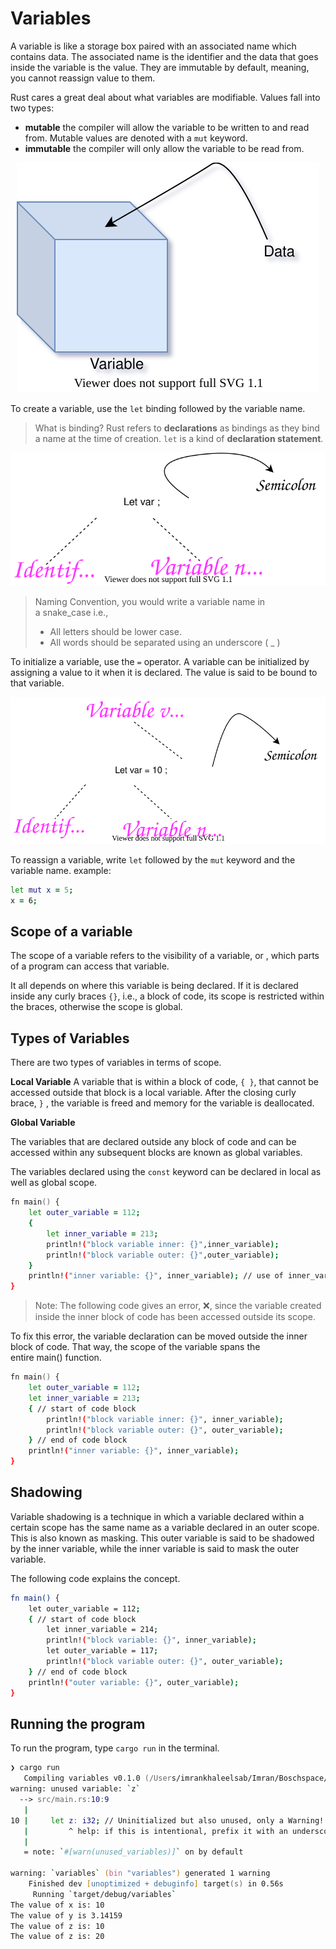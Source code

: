 # Variables
A variable is like a storage box paired with an associated name which contains data. The associated name is the identifier and the data that goes inside the variable is the value. They are immutable by default, meaning, you cannot reassign value to them.

Rust cares a great deal about what variables are modifiable. Values fall into two types:

- **mutable** the compiler will allow the variable to be written to and read from. Mutable values are denoted with a `mut` keyword.
- **immutable** the compiler will only allow the variable to be read from.

<p align="center">
<img src="https://github.com/imrank03/rustgrow_images/blob/main/variable.svg?raw=true">
</p>

To create a variable, use the `let` binding followed by the variable name.

>What is binding? 
>Rust refers to **declarations** as bindings as they bind a name at the time of creation. `let` is a kind of **declaration statement**.

<p align="center">
<img src="https://github.com/imrank03/rustgrow_images/blob/main/let.svg?raw=true">
</p>

> Naming Convention, you would write a variable name in a snake_case i.e.,
> 
> - All letters should be lower case.
> - All words should be separated using an underscore ( _ )


To initialize a variable, use the `=` operator. A variable can be initialized by assigning a value to it when it is declared. The value is said to be bound to that variable.

<p align="center">
<img src="https://github.com/imrank03/rustgrow_images/blob/main/initialize.svg?raw=true">
</p>

To reassign a variable, write `let` followed by the `mut` keyword and the variable name.
example:

```zsh
let mut x = 5;
x = 6;
```

## Scope of a variable

The scope of a variable refers to the visibility of a variable, or , which parts of a program can access that variable.

It all depends on where this variable is being declared. If it is declared inside any curly braces `{}`, i.e., a block of code, its scope is restricted within the braces, otherwise the scope is global.

## Types of Variables
There are two types of variables in terms of scope.

**Local Variable**
A variable that is within a block of code, `{ }`, that cannot be accessed outside that block is a local variable. After the closing curly brace, `}` , the variable is freed and memory for the variable is deallocated.

**Global Variable**

The variables that are declared outside any block of code and can be accessed within any subsequent blocks are known as global variables.

The variables declared using the `const` keyword can be declared in local as well as global scope.
```zsh
fn main() {
	let outer_variable = 112;
	{
		let inner_variable = 213;
		println!("block variable inner: {}",inner_variable);
		println!("block variable outer: {}",outer_variable);
	}
	println!("inner variable: {}", inner_variable); // use of inner_variable outside scope
}
```
> Note: The following code gives an error, ❌, since the variable created inside the inner block of code has been accessed outside its scope.

To fix this error, the variable declaration can be moved outside the inner block of code. That way, the scope of the variable spans the entire main() function.

```zsh
fn main() {
    let outer_variable = 112;
    let inner_variable = 213;
    { // start of code block
        println!("block variable inner: {}", inner_variable);
        println!("block variable outer: {}", outer_variable); 
    } // end of code block
    println!("inner variable: {}", inner_variable);
}
```

## Shadowing
Variable shadowing is a technique in which a variable declared within a certain scope has the same name as a variable declared in an outer scope. This is also known as masking. This outer variable is said to be shadowed by the inner variable, while the inner variable is said to mask the outer variable.

The following code explains the concept.

```zsh
fn main() {
    let outer_variable = 112;
    { // start of code block
        let inner_variable = 214;
        println!("block variable: {}", inner_variable);
        let outer_variable = 117;
        println!("block variable outer: {}", outer_variable);
    } // end of code block
    println!("outer variable: {}", outer_variable);
}
```

## Running the program
To run the program, type `cargo run` in the terminal.

```zsh
❯ cargo run  
   Compiling variables v0.1.0 (/Users/imrankhaleelsab/Imran/Boschspace/rust-workshop/rustgrow/variables)
warning: unused variable: `z`
  --> src/main.rs:10:9
   |
10 |     let z: i32; // Uninitialized but also unused, only a Warning!
   |         ^ help: if this is intentional, prefix it with an underscore: `_z`
   |
   = note: `#[warn(unused_variables)]` on by default

warning: `variables` (bin "variables") generated 1 warning
    Finished dev [unoptimized + debuginfo] target(s) in 0.56s
     Running `target/debug/variables`
The value of x is: 10
The value of y is 3.14159
The value of z is: 10
The value of z is: 20
```